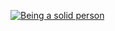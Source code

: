 [![Being a solid person](https://github.com/hakatashi/hakatashi/workflows/Being%20a%20solid%20person/badge.svg)](https://github.com/hakatashi/hakatashi/actions?query=workflow%3A%22Being+a+solid+person%22)
